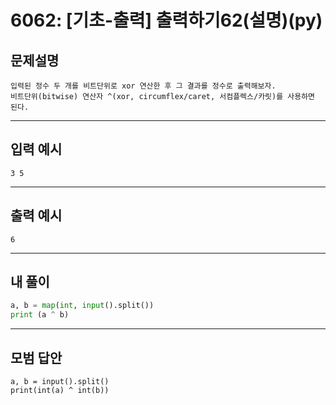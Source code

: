 # 6062: [기초-출력] 출력하기62(설명)(py)
## 문제설명
```
입력된 정수 두 개를 비트단위로 xor 연산한 후 그 결과를 정수로 출력해보자.
비트단위(bitwise) 연산자 ^(xor, circumflex/caret, 서컴플렉스/카릿)를 사용하면 된다.
```
***
## 입력 예시
~~~
3 5
~~~
***
## 출력 예시
~~~
6
~~~
***
## 내 풀이
```python
a, b = map(int, input().split()) 
print (a ^ b)

````
***
## 모범 답안
~~~pyhton
a, b = input().split() 
print(int(a) ^ int(b))

~~~